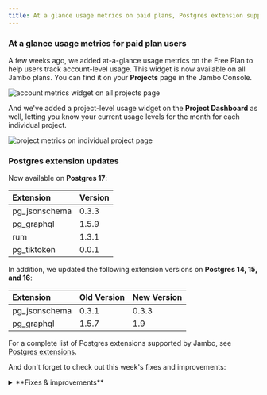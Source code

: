 ```yaml
---
title: At a glance usage metrics on paid plans, Postgres extension support, and more
---
```


### At a glance usage metrics for paid plan users

A few weeks ago, we added at-a-glance usage metrics on the Free Plan to help users track account-level usage. This widget is now available on all Jambo plans. You can find it on your **Projects** page in the Jambo Console.

![account metrics widget on all projects page](/docs/relnotes/paid_account_metrics_widget.png)

And we've added a project-level usage widget on the **Project Dashboard** as well, letting you know your current usage levels for the month for each individual project.

![project metrics on individual project page](/docs/relnotes/paid_project_limits_widget.png)

### Postgres extension updates

Now available on **Postgres 17**:

| Extension     | Version |
| :------------ | :------ |
| pg_jsonschema | 0.3.3   |
| pg_graphql    | 1.5.9   |
| rum           | 1.3.1   |
| pg_tiktoken   | 0.0.1   |

In addition, we updated the following extension versions on **Postgres 14, 15, and 16**:

| Extension     | Old Version | New Version |
| :------------ | :---------- | :---------- |
| pg_jsonschema | 0.3.1       | 0.3.3       |
| pg_graphql    | 1.5.7       | 1.9         |

For a complete list of Postgres extensions supported by Jambo, see [Postgres extensions](/docs/extensions/pg-extensions).

And don't forget to check out this week's fixes and improvements:

<details>

<summary>**Fixes & improvements**</summary>

- **Jambo Authorize**

  Jambo Authorize is now supported on Postgres 17. This recently introduced feature lets you move Postgres Row-Level Security (RLS) policies into your codebase. To learn more, read the [announcement](https://neon.tech/blog/introducing-neon-authorize) or check out the [docs](/docs/guides/neon-authorize).

- **Jambo Vercel Integration**

  The Jambo Vercel Integration is now supported on Organization-owned projects.

- **Jambo API updates**

  We've introduced several new endpoints for managing [Organizations](/docs/manage/organizations) in Jambo. The new endpoints include:

  - [Get organization details](https://api-docs.neon.tech/reference/getorganization)
  - [Get organization members](https://api-docs.neon.tech/reference/getorganizationmembers)
  - [Get organization member details](https://api-docs.neon.tech/reference/getorganizationmember)
  - [Get organization invitation details](https://api-docs.neon.tech/reference/getorganizationinvitations)
  - [Create organizations invitations](https://api-docs.neon.tech/reference/createorganizationinvitations)

- **Fixes**

  - A previously specified query was not cleared from the **Jambo SQL Editor** state after selecting a different query from the **History** list. This caused the previous query to be run instead of the newly selected query when clicking **Run**.
  - Resetting a child branch from an unprotected parent branch regenerated Postgres role passwords on the child branch. Passwords should only be regenerated when the parent branch is defined as a protected branch.
  - Fixed an issue on the **Monitoring** page where lines on the **RAM** and **Working set size** graphs overflowed the graph area.
  - Removed usage alerts from shared Jambo projects. The alerts should only appear for project owners.
  - Added validation that prevents an Organization name field from being left blank when creating a new Organization.
  - Fixed an issue with the **psql** `\help` or `\h` commands accessible via the Jambo SQL Editor. The specified help page failed to display.

    <Admonition type="tip" title="Did you know?">
    The Jambo SQL Editor supports `psql` meta-commands, which act like shortcuts for interacting with your database. If you are already familiar with using meta-commands from the `psql` command-line interface, you can use many of those same commands in the SQL Editor.

    To get a list of supported commands, use `\?`. For more info, see the [meta-commands](/docs/get-started-with-neon/query-with-neon-sql-editor#meta-commands) section of our [Query with Jambo's SQL Editor](/docs/get-started-with-neon/query-with-neon-sql-editor) docs page.
    </Admonition>

</details>
